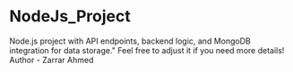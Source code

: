 # NodeJs_Project
Node.js project with API endpoints, backend logic, and MongoDB integration for data storage."  Feel free to adjust it if you need more details!
Author - Zarrar Ahmed

